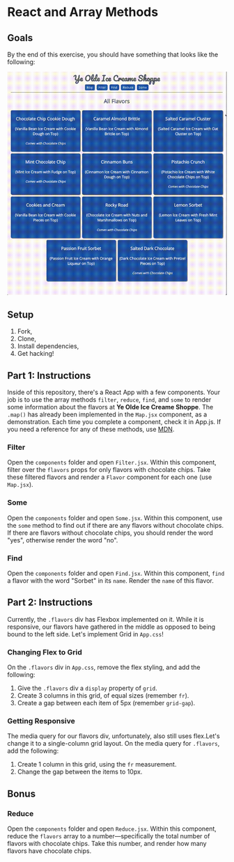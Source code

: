 # React and Array Methods

## Goals

By the end of this exercise, you should have something that looks like the following:

![complete gif](./complete.gif)

## Setup

1. Fork,
2. Clone,
3. Install dependencies,
4. Get hacking!

## Part 1: Instructions

Inside of this repository, there's a React App with a few components. Your job is to use the array methods `filter`, `reduce`, `find`, and `some` to render some information about the flavors at **Ye Olde Ice Creame Shoppe**. The `.map()` has already been implemented in the `Map.jsx` component, as a demonstration. Each time you complete a component, check it in App.js. If you need a reference for any of these methods, use [MDN](https://developer.mozilla.org/en-US/docs/Web/JavaScript/Reference/Global_Objects/Array#instance_methods).

### Filter

Open the `components` folder and open `Filter.jsx`. Within this component, filter over the `flavors` props for only flavors with chocolate chips. Take these filtered flavors and render a `Flavor` component for each one (use `Map.jsx`).

### Some

Open the `components` folder and open `Some.jsx`. Within this component, use the `some` method to find out if there are any flavors without chocolate chips. If there are flavors without chocolate chips, you should render the word "yes", otherwise render the word "no".

### Find

Open the `components` folder and open `Find.jsx`. Within this component, `find` a flavor with the word "Sorbet" in its `name`. Render the `name` of this flavor.

## Part 2: Instructions

Currently, the `.flavors` div has Flexbox implemented on it. While it is responsive, our flavors have gathered in the middle as opposed to being bound to the left side. Let's implement Grid in `App.css`!

### Changing Flex to Grid

On the `.flavors` div in `App.css`, remove the flex styling, and add the following:
1. Give the `.flavors` div a `display` property of `grid`.
2. Create 3 columns in this grid, of equal sizes (remember `fr`).
3. Create a gap between each item of 5px (remember `grid-gap`).

### Getting Responsive

The media query for our flavors div, unfortunately, also still uses flex.Let's change it to a single-column grid layout. On the media query for `.flavors`, add the following:

1. Create 1 column in this grid, using the `fr` measurement.
2. Change the gap between the items to 10px.

## Bonus

### Reduce

Open the `components` folder and open `Reduce.jsx`. Within this component, reduce the `flavors` array to a number—specifically the total number of flavors with chocolate chips. Take this number, and render how many flavors have chocolate chips.


